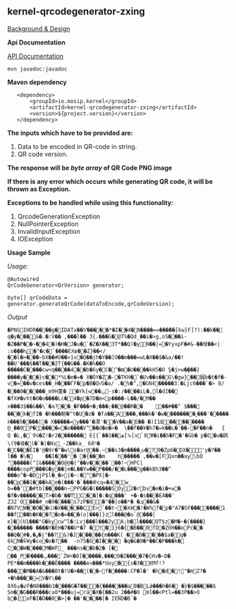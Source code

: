 ## kernel-qrcodegenerator-zxing
[Background & Design](TBA)

**Api Documentation**

[API Documentation <TBA>](TBA)

```
mvn javadoc:javadoc
```

**Maven dependency**
  
 ```
    <dependency>
		<groupId>io.mosip.kernel</groupId>
		<artifactId>kernel-qrcodegenerator-zxing</artifactId>
		<version>${project.version}</version>
	</dependency>
 ```

**The inputs which have to be provided are:**
1. Data to be encoded in QR-code in string.
2. QR code version.


**The response will be *byte array* of QR Code PNG image** 

**If there is any error which occurs while generating QR code, it will be thrown as Exception.** 

**Exceptions to be handled while using this functionality:**
1. QrcodeGenerationException
2. NullPointerException
3. InvalidInputException
4. IOException

**Usage Sample**
  
*Usage:*
 
 ```
@Autowired
QrCodeGenerator<QrVersion> generator;
	
byte[] qrCodeData = generator.generateQrCode(dataToEncode,qrCodeVersion);
```
 
 *Output*
 
```
�PNGIHDR����g�IDATx��Y͊�����*�Ӏ��4�N����==���ަ��]kw}F]?):��k�� q�y���&�.�:V�� ,���l�� 3{.���G�@T%�Qd_��i�>g,oS���i-�Z��P��~��4�)�H�J�u�`�Z�X��3T*��Q)�yN��|=�YyxpF�#&-��왲��<| :o�݂��Ԧ�"�c�`����EXʙ��Z}��</ ��l�>���~bX��#O��>1v�Q��jh�Y��]O��m���=wL�X��$�&a/��!��U'���$��T���2T{��G��.�K�%��O �����C����cw<q����4��b�6y�C�^�ϖ�U����kH5�O Ş�j>w��ٍ��}����y���}c��*%L�e�=� X�ÓY�Z�-�TKH�`�Մv��s��G\�gw}��鎺b�t�f�-v�=��v�ces��ˏH���ГF�p�B�Qv҆G�a/ .�%�^,�GN4�����3:�Ljc6���`�> 8/ ���0�����_m9H菫� �Yk[w��ݓ-s�:/����ٖiL�,l�dI�� �fX#�vht�6�о����Lc�4�p�7D�m<p����-L��ٖ/�M�� x���3$��&��\`�a?��_�F���+�;���;��@��R��	񠂭��#��^ $��� ���k�fI� �h���䱇�^t�U�z� �fa��A���,���k�'�w��������ˬ���'�����ꌅ���5����|� Χ�����=y���'�潈'��V��a�E�� �)I1Ɯ��������	@_��9׉P�����=�o����V^��d�e�>�  \��f��Ұ�h7�=k��L�'��-�F��n�	{ Q �L,�`9ύ�Z!�r2������� E{{`��ھ��1[Ԅ[x`8Ψ�i��S�F�'�Gb� p�Ͼ�u�䴙\(9�쿣�(�`�|�Ns_-Z��ka_ ױ68� �C���ȆI�'@�9r�^�w\s�ar@��.~��s3�m����ۯu�?0�Zp6�DX�'y�?�� l�� �\�	��I���'� ׁ�{���m	h����� ,��w�[FQxn��ay\bO "�����(^[&�����O@@�|"��v����`��!~HPC|����copP���G�y��|m�L��Yw��P���/��L���g��kBh3��^ ���o^�~�DjP$l�_�>|�~:�^�PX|�-��p��1���kAe�(���'�`���֎cq=�4�w_ b=��'�#tb[�����n~PPG�G�(�����SOy2�rbv�e�i�+w� �f�v������T>�b�'��ͲC��]�:�q���' +�-�sܱ���EȦ��' Z32`O���#_n�9����s7zP�0�"��|o��*� �ܭ��&�	�N7VW��O��Ѡ�X�����CE>`��t~�ӾW�!�W%f�p�"A7�SF�������1 ��f��b�K��?�o�=���(o|���]}zl���@�o`@���|ԟ]�(U1���°G�kycw^l�:Lvj���l���2yA;b�l����QͲ$z�M�~�{����}������� ����Y�EH�7��U*�7 �Y�1}6�{�B��0fD�Z0H��oPć��	��Q�#�,�ߨ�j"��?&)�J�����{m���K(_��D����$a�q� 6kN�ʢWy�co�o�?��	-n7S�ΰ�I��� �q�&�9�*��C�P���k� C��W����M�WF׏_ ���ns��b�2� [� ��_P�ݒ����ݳ���`ŹW<�8]�����,���0�Ζ����7�{Hv�~D�	PE*��m����k���Ê���� ����ɷч���*Uoy�{s�3�KMf!?����M��A�&���Bt�!U�>��(��~f�����:CP�l�' �h�d�!"�mZ?� +�%����=V�Y\��	8X߄�ܫ6F�N8���b1����G�T���{�������a8�BLǽ���h�6� �}�$�����$ Sm��G���R���ca0*���uj=rá�X�{��2u_2��#�O ml��<Ptl=��3P��>O b�{xF�I�D��0�>|� ��'����[� IEND�B`�
```
